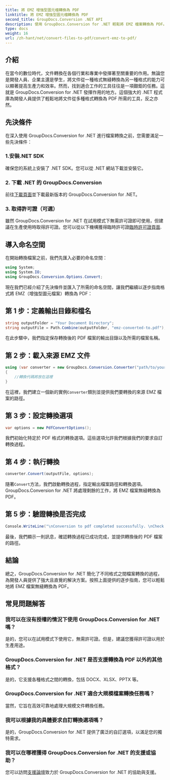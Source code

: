 ```yaml
---
title: 將 EMZ 增強型圖元檔轉換為 PDF
linktitle: 將 EMZ 增強型圖元檔轉換為 PDF
second_title: GroupDocs.Conversion .NET API
description: 使用 GroupDocs.Conversion for .NET 輕鬆將 EMZ 檔案轉換為 PDF。簡化您的文件轉換任務。
type: docs
weight: 16
url: /zh-hant/net/convert-files-to-pdf/convert-emz-to-pdf/
---
```

## 介紹
在當今的數位時代，文件轉換在各個行業和專業中發揮著至關重要的作用。無論您是開發人員、企業主還是學生，將文件從一種格式無縫轉換為另一種格式的能力可以顯著提高生產力和效率。然而，找到適合工作的工具往往是一項艱鉅的任務。這就是 GroupDocs.Conversion for .NET 發揮作用的地方。這個強大的 .NET 程式庫為開發人員提供了輕鬆地將文件從多種格式轉換為 PDF 所需的工具，反之亦然。
## 先決條件
在深入使用 GroupDocs.Conversion for .NET 進行檔案轉換之前，您需要滿足一些先決條件：
### 1.安裝.NET SDK
確保您的系統上安裝了 .NET SDK。您可以從 .NET 網站下載並安裝它。
### 2. 下載 .NET 的 GroupDocs.Conversion
前往[下載頁面](https://releases.groupdocs.com/conversion/net/)並下載最新版本的 GroupDocs.Conversion for .NET。
### 3. 取得許可證（可選）
雖然 GroupDocs.Conversion for .NET 在試用模式下無需許可證即可使用，但建議在生產使用時取得許可證。您可以從以下機構獲得臨時許可證[臨時許可證頁面](https://purchase.groupdocs.com/temporary-license/).

## 導入命名空間
在開始轉換檔案之前，我們先匯入必要的命名空間：
```csharp
using System;
using System.IO;
using GroupDocs.Conversion.Options.Convert;
```
現在我們已經介紹了先決條件並匯入了所需的命名空間，讓我們繼續以逐步指南格式將 EMZ（增強型圖元檔案）轉換為 PDF：
## 第 1 步：定義輸出目錄和檔名
```csharp
string outputFolder = "Your Document Directory";
string outputFile = Path.Combine(outputFolder, "emz-converted-to.pdf");
```
在此步驟中，我們指定保存轉換後的 PDF 檔案的輸出目錄以及所需的檔案名稱。
## 第 2 步：載入來源 EMZ 文件
```csharp
using (var converter = new GroupDocs.Conversion.Converter("path/to/your/emz/file.emz"))
{
    //轉換代碼將放在這裡
}
```
在這裡，我們建立一個新的實例`Converter`類別並提供我們要轉換的來源 EMZ 檔案的路徑。
## 第 3 步：設定轉換選項
```csharp
var options = new PdfConvertOptions();
```
我們初始化特定於 PDF 格式的轉換選項。這些選項允許我們根據我們的要求自訂轉換過程。
## 第 4 步：執行轉換
```csharp
converter.Convert(outputFile, options);
```
隨著`Convert`方法，我們啟動轉換過程，指定輸出檔案路徑和轉換選項。 GroupDocs.Conversion for .NET 將處理剩餘的工作，將 EMZ 檔案無縫轉換為 PDF。
## 第 5 步：驗證轉換是否完成
```csharp
Console.WriteLine("\nConversion to pdf completed successfully. \nCheck output in {0}", outputFolder);
```
最後，我們顯示一則訊息，確認轉換過程已成功完成，並提供轉換後的 PDF 檔案的路徑。

## 結論
總之，GroupDocs.Conversion for .NET 簡化了不同格式之間檔案轉換的過程，為開發人員提供了強大且直覺的解決方案。按照上面提供的逐步指南，您可以輕鬆地將 EMZ 檔案無縫轉換為 PDF。
## 常見問題解答
### 我可以在沒有授權的情況下使用 GroupDocs.Conversion for .NET 嗎？
是的，您可以在試用模式下使用它，無需許可證。但是，建議您獲得許可證以用於生產用途。
### GroupDocs.Conversion for .NET 是否支援轉換為 PDF 以外的其他格式？
是的，它支援各種格式之間的轉換，包括 DOCX、XLSX、PPTX 等。
### GroupDocs.Conversion for .NET 適合大規模檔案轉換任務嗎？
當然，它旨在高效可靠地處理大規模文件轉換任務。
### 我可以根據我的具體要求自訂轉換選項嗎？
是的，GroupDocs.Conversion for .NET 提供了廣泛的自訂選項，以滿足您的獨特需求。
### 我可以在哪裡獲得 GroupDocs.Conversion for .NET 的支援或協助？
您可以訪問[支援論壇](https://forum.groupdocs.com/c/conversion/11)致力於 GroupDocs.Conversion for .NET 的協助與支援。